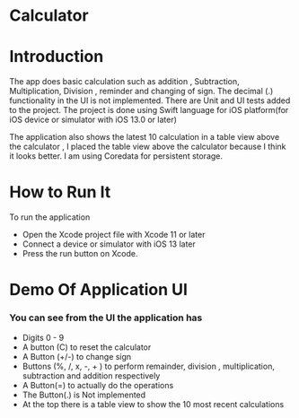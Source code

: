 # Calculator

# Introduction

The app does basic calculation such as addition , Subtraction, Multiplication, Division , reminder and changing of sign. The decimal (.) functionality in the UI is not implemented. There are Unit and UI tests added to the project. The project  is done using Swift language for iOS platform(for iOS device or simulator with iOS 13.0 or later) 

The application also shows the latest 10 calculation in a table view above the calculator , I placed the table view above the calculator because I think it looks better. I am using Coredata for persistent storage.

# How to Run It
To run the application

* Open the Xcode project file with Xcode 11 or later
* Connect a device or simulator with iOS 13 later
* Press the run button on Xcode.

# Demo Of Application UI

### You can see from the UI the application has
* Digits 0 - 9
* A button (C) to reset the calculator
* A Button (+/-) to change sign 
* Buttons (%, /, x, -, + ) to perform remainder, division , multiplication, subtraction and addition respectively 
* A Button(=) to actually do the operations
* The Button(.) is Not implemented 
* At the top there is a table view to show the 10 most recent calculations 
